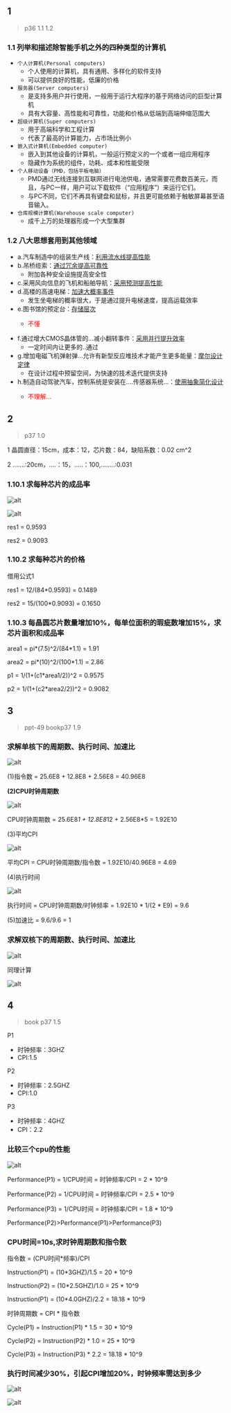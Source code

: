 <script src="https://polyfill.io/v3/polyfill.min.js?features=es6"></script>
<script id="MathJax-script" async src="https://cdn.jsdelivr.net/npm/mathjax@3/es5/tex-mml-chtml.js"></script>
## 1
> p36 1.1 1.2

### **1.1** 列举和描述除智能手机之外的四种类型的计算机
* `个人计算机(Personal computers)`  
    * 个人使用的计算机，具有通用、多样化的软件支持
    * 可以提供良好的性能，低廉的价格
* `服务器(Server computers)`
    * 是支持多用户并行使用，一般用于运行大程序的基于网络访问的巨型计算机
    * 具有大容量、高性能和可靠性，功能和价格从低端到高端伸缩范围大
* `超级计算机(Super computers)`
    * 用于高端科学和工程计算
    * 代表了最高的计算能力，占市场比例小
* `嵌入式计算机(Embedded computer)`
    * 嵌入到其他设备的计算机，一般运行预定义的一个或者一组应用程序
    * 隐藏作为系统的组件，功耗、成本和性能受限
* `个人移动设备（PMD，包括平板电脑）`
    * PMD通过无线连接到互联网进行电池供电，通常需要花费数百美元，而且，与PC一样，用户可以下载软件（“应用程序”）来运行它们。 
    * 与PC不同，它们不再具有键盘和鼠标，并且更可能依赖于触敏屏幕甚至语音输入。
* `仓库规模计算机(Warehouse scale computer)`
    * 成千上万的处理器形成一个大型集群
    
### **1.2** 八大思想套用到其他领域
* a.汽车制造中的组装生产线：<u>利用流水线提高性能</u>
* b.吊桥缆索：<u>通过冗余提高可靠性</u>
    * 附加各种安全设施提高安全性
* c.采用风向信息的飞机和船舶导航：<u>采用预测提高性能</u>
* d.高楼的高速电梯：<u>加速大概率事件</u>
    * 发生坐电梯的概率很大，于是通过提升电梯速度，提高运载效率
* e.图书馆的预定台：<u>存储层次</u>
    * <p style="color: red">不懂</p>
* f.通过增大CMOS晶体管的...减小翻转事件：<u>采用并行提升效率</u>
    * 一定时间内让更多的..通过
* g.增加电磁飞机弹射弹...允许有新型反应堆技术才能产生更多能量：<u>摩尔设计定律</u>
    * 在设计过程中预留空间，为快速的技术迭代提供支持
* h.制造自动驾驶汽车，控制系统是安装在....传感器系统...：<u>使用抽象简化设计</u>
    * <p style="color: red">不理解...</p>
 

## 2
> p37 1.0

1 晶圆直径：15cm，成本：12，芯片数：84，缺陷系数：0.02 cm^2

2 .......:20cm，....：15，.....：100,........:0.031

### 1.10.1 求每种芯片的成品率
![alt](../img/fomula.png)

![alt](../img/110.1.5.png)

res1 = 0.9593

res2 = 0.9093
 
### 1.10.2 求每种芯片的价格
借用公式1

res1 = 12/(84*0.9593) = 0.1489

res2 = 15/(100*0.9093) = 0.1650

### 1.10.3 每晶圆芯片数量增加10%，每单位面积的瑕疵数增加15%，求芯片面积和成品率

area1 = pi*(7.5)^2/(84*1.1) = 1.91

area2 = pi*(10)^2/(100*1.1) = 2.86

p1 = 1/(1+(c1*area1/2))^2 = 0.9575

p2 = 1/(1+(c2*area2/2))^2 = 0.9082

## 3
> ppt-49 bookp37 1.9

### 求解单核下的周期数、执行时间、加速比
![alt](../img/1.9.1.png)

(1)指令数 = 25.6E8 + 12.8E8 + 2.56E8 = 40.96E8

**(2)CPU时钟周期数**

![alt](../img/1.9.2.png)

CPU时钟周期数 = 25.6E8*1 + 12.8E8*12 + 2.56E8*5 = 1.92E10

(3)平均CPI

 ![alt](../img/1。9.3.png)
 
 平均CPI = CPU时钟周期数/指令数 = 1.92E10/40.96E8 = 4.69
 
(4)执行时间
 
 ![alt](../img/1.9.4.png)
 
 执行时间 = CPU时钟周期数/时钟频率 = 1.92E10 * 1/(2 * E9) = 9.6
 
(5)加速比 = 9.6/9.6 = 1

### 求解双核下的周期数、执行时间、加速比

![alt](../img/1.9.5.png)

同理计算

![alt](../img/1.9.6.png)


## 4
> book p37 1.5

P1
* 时钟频率：3GHZ
* CPI:1.5

P2
* 时钟频率：2.5GHZ
* CPI:1.0

P3
* 时钟频率：4GHZ
* CPI：2.2

### 比较三个cpu的性能
![alt](../img/1.9.4.png)

Performance(P1) = 1/CPU时间 = 时钟频率/CPI =  2 * 10^9

Performance(P2) = 1/CPU时间 = 时钟频率/CPI =  2.5 * 10^9

Performance(P3) = 1/CPU时间 = 时钟频率/CPI =  1.8 * 10^9

Performance(P2)>Performance(P1)>Performance(P3)

### CPU时间=10s,求时钟周期数和指令数

指令数 = (CPU时间*频率)/CPI

Instruction(P1) = (10*3GHZ)/1.5 = 20 * 10^9

Instruction(P2) = (10*2.5GHZ)/1.0 = 25 * 10^9

Instruction(P1) = (10*4.0GHZ)/2.2 = 18.18 * 10^9

时钟周期数 = CPI * 指令数

Cycle(P1)  = Instruction(P1) * 1.5 = 30 * 10^9

Cycle(P2)  = Instruction(P2) * 1.0 = 25 * 10^9

Cycle(P3)  = Instruction(P3) * 2.2 = 18.18 * 10^9

### 执行时间减少30%，引起CPI增加20%，时钟频率需达到多少

![alt](../img/1.9.8.jpg)

![alt](../img/1.9.10.png)
